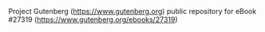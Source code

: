 Project Gutenberg (https://www.gutenberg.org) public repository for eBook #27319 (https://www.gutenberg.org/ebooks/27319)
